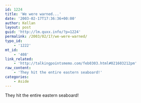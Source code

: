 ```yaml
---
id: 1224
title: 'We were warned...'
date: '2003-02-17T17:36:36+00:00'
author: Kellan
layout: post
guid: 'http://lm.quxx.info/?p=1224'
permalink: /2003/02/17/we-were-warned/
typo_id:
    - '1222'
mt_id:
    - '408'
link_related:
    - 'http://talkingpointsmemo.com/feb0303.html#021603212pm'
raw_content:
    - 'They hit the entire eastern seaboard!'
categories:
    - Aside
---
```


They hit the entire eastern seaboard!